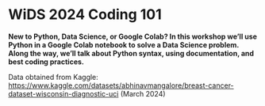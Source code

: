 # WiDS 2024 Coding 101
**New to Python, Data Science, or Google Colab? In this workshop we’ll use Python in a Google Colab notebook to solve a Data Science problem. Along the way, we’ll talk about Python syntax, using documentation, and best coding practices.**

Data obtained from Kaggle: https://www.kaggle.com/datasets/abhinavmangalore/breast-cancer-dataset-wisconsin-diagnostic-uci (March 2024)
